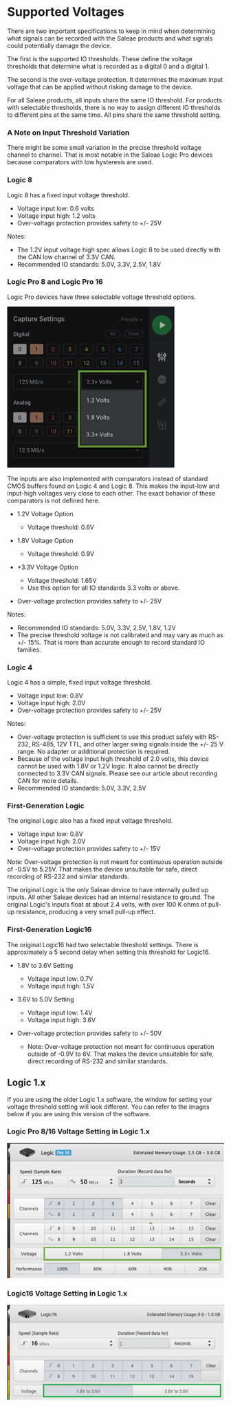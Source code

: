 # Supported Voltages

There are two important specifications to keep in mind when determining what signals can be recorded with the Saleae products and what signals could potentially damage the device.

The first is the supported IO thresholds. These define the voltage thresholds that determine what is recorded as a digital 0 and a digital 1.

The second is the over-voltage protection. It determines the maximum input voltage that can be applied without risking damage to the device.

For all Saleae products, all inputs share the same IO threshold. For products with selectable thresholds, there is no way to assign different IO thresholds to different pins at the same time. All pins share the same threshold setting.

### A Note on Input Threshold Variation

There might be some small variation in the precise threshold voltage channel to channel. That is most notable in the Saleae Logic Pro devices because comparators with low hysteresis are used.

### **Logic 8**

Logic 8 has a fixed input voltage threshold.

* Voltage input low: 0.6 volts
* Voltage input high: 1.2 volts
* Over-voltage protection provides safety to +/- 25V

Notes:

* The 1.2V input voltage high spec allows Logic 8 to be used directly with the CAN low channel of 3.3V CAN.
* Recommended IO standards: 5.0V, 3.3V, 2.5V, 1.8V

### **Logic Pro 8 and Logic Pro 16**

Logic Pro devices have three selectable voltage threshold options.

![Logic Pro 8/16 - Voltage Threshold Setting in the Logic 2 software](../.gitbook/assets/screen-shot-2020-09-03-at-3.58.18-pm%20%281%29%20%281%29%20%281%29.png)

The inputs are also implemented with comparators instead of standard CMOS buffers found on Logic 4 and Logic 8. This makes the input-low and input-high voltages very close to each other. The exact behavior of these comparators is not defined here.

* 1.2V Voltage Option

  * Voltage threshold: 0.6V

* 1.8V Voltage Option

  * Voltage threshold: 0.9V

* +3.3V Voltage Option

  * Voltage threshold: 1.65V
  * Use this option for all IO standards 3.3 volts or above.

* Over-voltage protection provides safety to +/- 25V

Notes:

* Recommended IO standards: 5.0V, 3.3V, 2.5V, 1.8V, 1.2V
* The precise threshold voltage is not calibrated and may vary as much as +/- 15%. That is more than accurate enough to record standard IO families.

### **Logic 4**

Logic 4 has a simple, fixed input voltage threshold.

* Voltage input low: 0.8V
* Voltage input high: 2.0V
* Over-voltage protection provides safety to +/- 25V

Notes:

* Over-voltage protection is sufficient to use this product safely with RS-232, RS-485, 12V TTL, and other larger swing signals inside the +/- 25 V range. No adapter or additional protection is required.
* Because of the voltage input high threshold of 2.0 volts, this device cannot be used with 1.8V or 1.2V logic. It also cannot be directly connected to 3.3V CAN signals. Please see our article about recording CAN for more details.
* Recommended IO standards: 5.0V, 3.3V, 2.5V

### **First-Generation Logic**

The original Logic also has a fixed input voltage threshold.

* Voltage input low: 0.8V
* Voltage input high: 2.0V
* Over-voltage protection provides safety to +/- 15V

Note: Over-voltage protection is not meant for continuous operation outside of -0.5V to 5.25V. That makes the device unsuitable for safe, direct recording of RS-232 and similar standards.

The original Logic is the only Saleae device to have internally pulled up inputs. All other Saleae devices had an internal resistance to ground. The original Logic's inputs float at about 2.4 volts, with over 100 K ohms of pull-up resistance, producing a very small pull-up effect.

### **First-Generation Logic16**

The original Logic16 had two selectable threshold settings. There is approximately a 5 second delay when setting this threshold for Logic16.

* 1.8V to 3.6V Setting

  * Voltage input low: 0.7V
  * Voltage input high: 1.5V 

* 3.6V to 5.0V Setting

  * Voltage input low: 1.4V
  * Voltage input high: 3.6V

* Over-voltage protection provides safety to +/- 50V
  * Note: Over-voltage protection not meant for continuous operation outside of -0.9V to 6V. That makes the device unsuitable for safe, direct recording of RS-232 and similar standards.



## Logic 1.x

If you are using the older Logic 1.x software, the window for setting your voltage threshold setting will look different. You can refer to the images below if you are using this version of the software.

### Logic Pro 8/16 Voltage Setting in Logic 1.x

![Logic Pro 8/16 - Voltage Threshold Options](../.gitbook/assets/logicpro16.png)

### Logic16 Voltage Setting in Logic 1.x

![Logic16 - Voltage Threshold Options](../.gitbook/assets/logic16.png)





